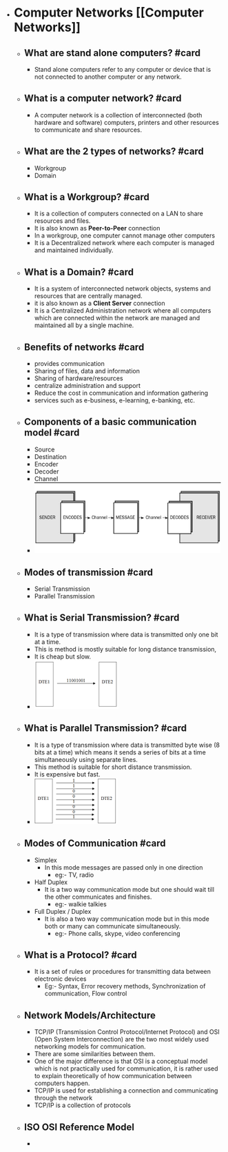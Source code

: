 - # Computer Networks [[Computer Networks]]
	- ## What are stand alone computers? #card
		- Stand alone computers refer to any computer or device that is not connected to another computer or any network.
	- ## What is a computer network? #card
		- A computer network is a collection of interconnected  (both hardware and software) computers, printers and other resources to communicate and share resources.
	- ## What are the 2 types of networks? #card
		- Workgroup
		- Domain
	- ## What is a Workgroup? #card
		- It is a collection of computers connected on a LAN to share resources and files.
		- It is also known as **Peer-to-Peer** connection
		- In a workgroup, one computer cannot manage other computers
		- It is a Decentralized network where each computer is managed and maintained individually.
	- ## What is a Domain? #card
		- It is a system of interconnected network objects, systems and resources that are centrally managed.
		- it is also known as a **Client Server** connection
		- It is a Centralized Administration network where all computers which are connected within the network are managed and maintained all by a single machine.
	- ## Benefits of networks #card
		- provides communication
		- Sharing of files, data and information
		- Sharing of hardware/resources
		- centralize administration and support
		- Reduce the cost in communication and information gathering
		- services such as e-business, e-learning, e-banking, etc.
	- ## Components of a basic communication model #card
		- Source
		- Destination
		- Encoder
		- Decoder
		- Channel
		- ![image.png](../assets/image_1687238945455_0.png)
	- ## Modes of transmission #card
		- Serial Transmission
		- Parallel Transmission
	- ## What is Serial Transmission? #card
		- It is a type of transmission where data is transmitted only one bit at a time.
		- This is method is mostly suitable for long distance transmission,
		- It is cheap but slow.
		- ![image.png](../assets/image_1687241213759_0.png)
	- ## What is Parallel Transmission? #card
		- It is a type of transmission where data is transmitted byte wise (8 bits at a time) which means  it sends a series of bits at a time simultaneously using separate lines.
		- This method is suitable for short distance transmission.
		- It is expensive but fast.
		- ![image.png](../assets/image_1687241359507_0.png)
	- ## Modes of Communication #card
		- Simplex
			- In this mode messages are passed only in one direction
				- eg:- TV, radio
		- Half Duplex
			- It is a two way communication mode but one should wait till the other communicates and finishes.
				- eg:- walkie talkies
		- Full Duplex / Duplex
			- It is also a two way communication mode but in this mode both or many can communicate simultaneously.
				- eg:- Phone calls, skype, video conferencing
	- ## What is a Protocol? #card
		- It is a set of rules or procedures for transmitting data between electronic devices
			- Eg:- Syntax, Error recovery methods, Synchronization of communication, Flow control
	- ## Network Models/Architecture
		- TCP/IP (Transmission Control Protocol/Internet Protocol) and OSI (Open System Interconnection) are the two most widely used networking models for communication.
		- There are some similarities between them.
		- One of the major difference is that OSI is a conceptual model which is not practically used for communication, it is rather used to explain theoretically of how communication between computers happen.
		- TCP/IP is used for establishing a connection and communicating through the network
		- TCP/IP is a collection of protocols
	- ## ISO OSI Reference Model
		-